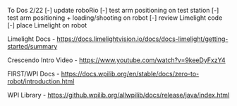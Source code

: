 To Dos 2/22
[-] update roboRio
[-] test arm positioning on test station
[-] test arm positioning + loading/shooting on robot
[-] review Limelight code
[-] place Limelight on robot


Limelight Docs - 
https://docs.limelightvision.io/docs/docs-limelight/getting-started/summary 

Crescendo Intro Video - 
https://www.youtube.com/watch?v=9keeDyFxzY4

FIRST/WPI Docs - 
https://docs.wpilib.org/en/stable/docs/zero-to-robot/introduction.html 

WPI Library - 
https://github.wpilib.org/allwpilib/docs/release/java/index.html 
